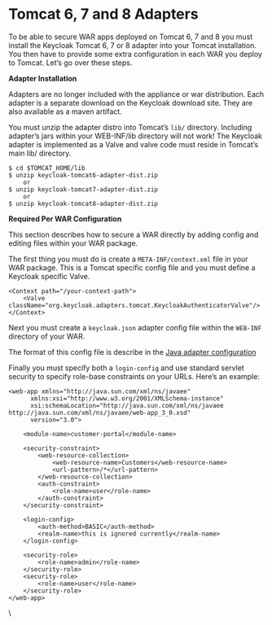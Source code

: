 # Tomcat 6, 7 and 8 Adapters

To be able to secure WAR apps deployed on Tomcat 6, 7 and 8 you must install the Keycloak Tomcat 6, 7 or 8 adapter into your Tomcat installation. You then have to provide some extra configuration in each WAR you deploy to Tomcat. Let’s go over these steps.

**Adapter Installation**

Adapters are no longer included with the appliance or war distribution. Each adapter is a separate download on the Keycloak download site. They are also available as a maven artifact.

You must unzip the adapter distro into Tomcat’s `lib/` directory. Including adapter’s jars within your WEB-INF/lib directory will not work! The Keycloak adapter is implemented as a Valve and valve code must reside in Tomcat’s main lib/ directory.

```
$ cd $TOMCAT_HOME/lib
$ unzip keycloak-tomcat6-adapter-dist.zip
    or
$ unzip keycloak-tomcat7-adapter-dist.zip
    or
$ unzip keycloak-tomcat8-adapter-dist.zip
```

**Required Per WAR Configuration**

This section describes how to secure a WAR directly by adding config and editing files within your WAR package.

The first thing you must do is create a `META-INF/context.xml` file in your WAR package. This is a Tomcat specific config file and you must define a Keycloak specific Valve.

```
<Context path="/your-context-path">
    <Valve className="org.keycloak.adapters.tomcat.KeycloakAuthenticatorValve"/>
</Context>
```

Next you must create a `keycloak.json` adapter config file within the `WEB-INF` directory of your WAR.

The format of this config file is describe in the [Java adapter configuration](https://wjw465150.gitbooks.io/keycloak-documentation/content/securing\_apps/topics/oidc/java/java-adapter-config.html#\_java\_adapter\_config)

Finally you must specify both a `login-config` and use standard servlet security to specify role-base constraints on your URLs. Here’s an example:

```
<web-app xmlns="http://java.sun.com/xml/ns/javaee"
      xmlns:xsi="http://www.w3.org/2001/XMLSchema-instance"
      xsi:schemaLocation="http://java.sun.com/xml/ns/javaee http://java.sun.com/xml/ns/javaee/web-app_3_0.xsd"
      version="3.0">

	<module-name>customer-portal</module-name>

    <security-constraint>
        <web-resource-collection>
            <web-resource-name>Customers</web-resource-name>
            <url-pattern>/*</url-pattern>
        </web-resource-collection>
        <auth-constraint>
            <role-name>user</role-name>
        </auth-constraint>
    </security-constraint>

    <login-config>
        <auth-method>BASIC</auth-method>
        <realm-name>this is ignored currently</realm-name>
    </login-config>

    <security-role>
        <role-name>admin</role-name>
    </security-role>
    <security-role>
        <role-name>user</role-name>
    </security-role>
</web-app>
```

\

